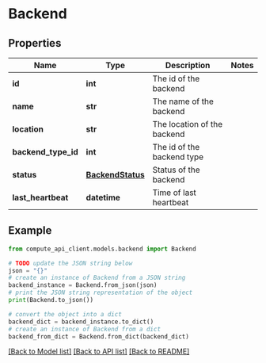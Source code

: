 # Backend


## Properties

Name | Type | Description | Notes
------------ | ------------- | ------------- | -------------
**id** | **int** | The id of the backend | 
**name** | **str** | The name of the backend | 
**location** | **str** | The location of the backend | 
**backend_type_id** | **int** | The id of the backend type | 
**status** | [**BackendStatus**](BackendStatus.md) | Status of the backend | 
**last_heartbeat** | **datetime** | Time of last heartbeat | 

## Example

```python
from compute_api_client.models.backend import Backend

# TODO update the JSON string below
json = "{}"
# create an instance of Backend from a JSON string
backend_instance = Backend.from_json(json)
# print the JSON string representation of the object
print(Backend.to_json())

# convert the object into a dict
backend_dict = backend_instance.to_dict()
# create an instance of Backend from a dict
backend_from_dict = Backend.from_dict(backend_dict)
```
[[Back to Model list]](../README.md#documentation-for-models) [[Back to API list]](../README.md#documentation-for-api-endpoints) [[Back to README]](../README.md)


